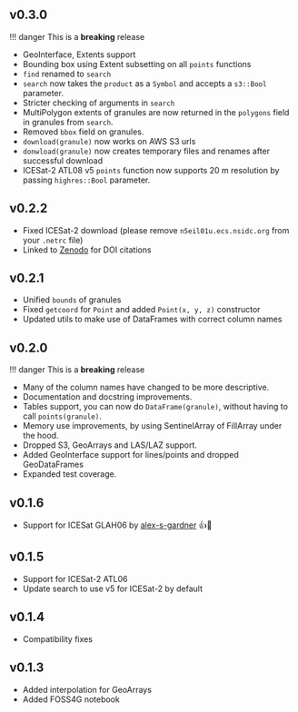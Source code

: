 ## v0.3.0

!!! danger
    This is a **breaking** release

- GeoInterface, Extents support
- Bounding box using Extent subsetting on all `points` functions
- `find` renamed to `search`
- `search` now takes the `product` as a `Symbol` and accepts a `s3::Bool` parameter.
- Stricter checking of arguments in `search`
- MultiPolygon extents of granules are now returned in the `polygons` field in granules from `search`.
- Removed `bbox` field on granules.
- `download(granule)` now works on AWS S3 urls
- `donwload(granule)` now creates temporary files and renames after successful download
- ICESat-2 ATL08 v5 `points` function now supports 20 m resolution by passing `highres::Bool` parameter.

## v0.2.2
- Fixed ICESat-2 download (please remove `n5eil01u.ecs.nsidc.org` from your `.netrc` file)
- Linked to [Zenodo](https://zenodo.org/badge/latestdoi/241095197) for DOI citations

## v0.2.1
- Unified `bounds` of granules
- Fixed `getcoord` for `Point` and added `Point(x, y, z)` constructor
- Updated utils to make use of DataFrames with correct column names

## v0.2.0

!!! danger
    This is a **breaking** release

- Many of the column names have changed to be more descriptive.
- Documentation and docstring improvements.
- Tables support, you can now do `DataFrame(granule)`, without having to call `points(granule)`.
- Memory use improvements, by using SentinelArray of FillArray under the hood.
- Dropped S3, GeoArrays and LAS/LAZ support.
- Added GeoInterface support for lines/points and dropped GeoDataFrames
- Expanded test coverage.

## v0.1.6
- Support for ICESat GLAH06 by [alex-s-gardner](https://github.com/alex-s-gardner) :+1::tada:

## v0.1.5
- Support for ICESat-2 ATL06
- Update search to use v5 for ICESat-2 by default

## v0.1.4
- Compatibility fixes

## v0.1.3
- Added interpolation for GeoArrays
- Added FOSS4G notebook
